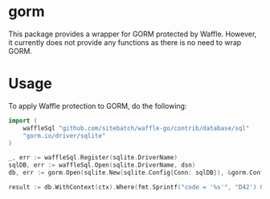 # gorm

This package provides a wrapper for GORM protected by Waffle. However, it currently does not provide any functions as there is no need to wrap GORM.

# Usage

To apply Waffle protection to GORM, do the following:

```go
import (
	waffleSql "github.com/sitebatch/waffle-go/contrib/database/sql"
	"gorm.io/driver/sqlite"
)

_, err := waffleSql.Register(sqlite.DriverName)
sqlDB, err := waffleSql.Open(sqlite.DriverName, dsn)
db, err := gorm.Open(sqlite.New(sqlite.Config{Conn: sqlDB}), &gorm.Config{})

result := db.WithContext(ctx).Where(fmt.Sprintf("code = '%s'", "D42') OR 1=1--")).First(&product)
```
